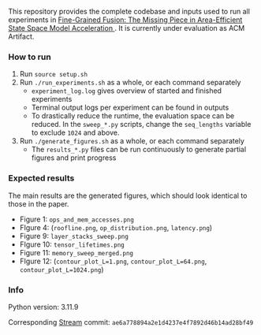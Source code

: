This repository provides the complete codebase and inputs used to run all experiments in [Fine-Grained Fusion: The Missing Piece in Area-Efficient State Space Model Acceleration
](https://arxiv.org/abs/2504.17333). It is currently under evaluation as ACM Artifact.

### How to run
1. Run `source setup.sh`
2. Run `./run_experiments.sh` as a whole, or each command separately
    - `experiment_log.log` gives overview of started and finished experiments
    - Terminal output logs per experiment can be found in outputs
    - To drastically reduce the runtime, the evaluation space can be reduced. In the `sweep_*.py` scripts, change the `seq_lengths` variable to exclude `1024` and above.
3. Run `./generate_figures.sh` as a whole, or each command separately
    - The `results_*.py` files can be run continuously to generate partial figures and print progress

### Expected results
The main results are the generated figures, which should look identical to those in the paper.
- Figure 1: `ops_and_mem_accesses.png`
- FIgure 4: (`roofline.png`, `op_distribution.png`, `latency.png`)
- Figure 9: `layer_stacks_sweep.png`
- FIgure 10: `tensor_lifetimes.png`
- Figure 11: `memory_sweep_merged.png`
- FIgure 12: (`contour_plot_L=1.png`, `contour_plot_L=64.png`, `contour_plot_L=1024.png`)

### Info

Python version: 3.11.9

Corresponding [Stream](https://github.com/KULeuven-MICAS/stream.git) commit: `ae6a778894a2e1d4237e4f7892d46b14ad28bf49`


